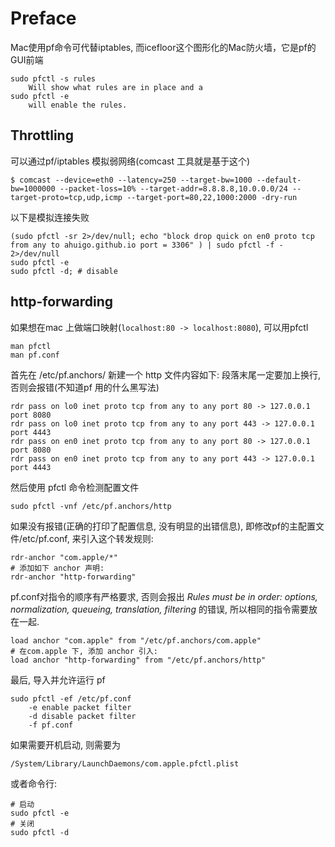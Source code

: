 # Preface
Mac使用pf命令可代替iptables, 而icefloor这个图形化的Mac防火墙，它是pf的GUI前端

    sudo pfctl -s rules
        Will show what rules are in place and a
    sudo pfctl -e
        will enable the rules.

## Throttling
可以通过pf/iptables 模拟弱网络(comcast 工具就是基于这个)

    $ comcast --device=eth0 --latency=250 --target-bw=1000 --default-bw=1000000 --packet-loss=10% --target-addr=8.8.8.8,10.0.0.0/24 --target-proto=tcp,udp,icmp --target-port=80,22,1000:2000 -dry-run

以下是模拟连接失败

    (sudo pfctl -sr 2>/dev/null; echo "block drop quick on en0 proto tcp from any to ahuigo.github.io port = 3306" ) | sudo pfctl -f - 2>/dev/null
    sudo pfctl -e
    sudo pfctl -d; # disable

## http-forwarding
如果想在mac 上做端口映射(`localhost:80 -> localhost:8080`), 可以用pfctl

    man pfctl
    man pf.conf

首先在 /etc/pf.anchors/ 新建一个 http 文件内容如下: 段落末尾一定要加上换行, 否则会报错(不知道pf 用的什么黑写法)

    rdr pass on lo0 inet proto tcp from any to any port 80 -> 127.0.0.1 port 8080
    rdr pass on lo0 inet proto tcp from any to any port 443 -> 127.0.0.1 port 4443
    rdr pass on en0 inet proto tcp from any to any port 80 -> 127.0.0.1 port 8080
    rdr pass on en0 inet proto tcp from any to any port 443 -> 127.0.0.1 port 4443

然后使用 pfctl 命令检测配置文件

    sudo pfctl -vnf /etc/pf.anchors/http

如果没有报错(正确的打印了配置信息, 没有明显的出错信息), 即修改pf的主配置文件/etc/pf.conf, 来引入这个转发规则:

    rdr-anchor "com.apple/*"
    # 添加如下 anchor 声明:
    rdr-anchor "http-forwarding"

pf.conf对指令的顺序有严格要求, 否则会报出 *Rules must be in order: options, normalization, queueing, translation, filtering* 的错误, 所以相同的指令需要放在一起.

    load anchor "com.apple" from "/etc/pf.anchors/com.apple"
    # 在com.apple 下, 添加 anchor 引入:
    load anchor "http-forwarding" from "/etc/pf.anchors/http"

最后, 导入并允许运行 pf

    sudo pfctl -ef /etc/pf.conf
        -e enable packet filter
        -d disable packet filter
        -f pf.conf

如果需要开机启动, 则需要为

    /System/Library/LaunchDaemons/com.apple.pfctl.plist

或者命令行:

    # 启动
    sudo pfctl -e
    # 关闭
    sudo pfctl -d
